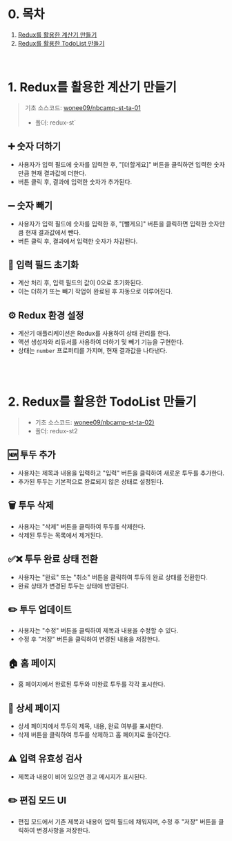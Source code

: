 # 0. 목차

1. [Redux를 활용한 계산기 만들기](#1)
2. [Redux를 활용한 TodoList 만들기](#2)

<br>

# 1. <span id="1">Redux를 활용한 계산기 만들기<span>

> 기초 소스코드: [wonee09/nbcamp-st-ta-01](https://github.com/wonee09/nbcamp-st-ta-01)
>
> - 폴더: redux-st`

## ➕ 숫자 더하기

- 사용자가 입력 필드에 숫자를 입력한 후, "[더할게요]" 버튼을 클릭하면 입력한 숫자만큼 현재 결과값에 더한다.
- 버튼 클릭 후, 결과에 입력한 숫자가 추가된다.

## ➖ 숫자 빼기

- 사용자가 입력 필드에 숫자를 입력한 후, "[뺄게요]" 버튼을 클릭하면 입력한 숫자만큼 현재 결과값에서 뺀다.
- 버튼 클릭 후, 결과에서 입력한 숫자가 차감된다.

## 🔄 입력 필드 초기화

- 계산 처리 후, 입력 필드의 값이 0으로 초기화된다.
- 이는 더하기 또는 빼기 작업이 완료된 후 자동으로 이루어진다.

## ⚙️ Redux 환경 설정

- 계산기 애플리케이션은 Redux를 사용하여 상태 관리를 한다.
- 액션 생성자와 리듀서를 사용하여 더하기 및 빼기 기능을 구현한다.
- 상태는 `number` 프로퍼티를 가지며, 현재 결과값을 나타낸다.

<br><br>

# 2. <span id="2">Redux를 활용한 TodoList 만들기</span>

> - 기초 소스코드: [wonee09/nbcamp-st-ta-02)](https://github.com/wonee09/nbcamp-st-ta-02)
> - 폴더: redux-st2

## 🆕 투두 추가

- 사용자는 제목과 내용을 입력하고 "입력" 버튼을 클릭하여 새로운 투두를 추가한다.
- 추가된 투두는 기본적으로 완료되지 않은 상태로 설정된다.

## 🗑️ 투두 삭제

- 사용자는 "삭제" 버튼을 클릭하여 투두를 삭제한다.
- 삭제된 투두는 목록에서 제거된다.

## ✅❌ 투두 완료 상태 전환

- 사용자는 "완료" 또는 "취소" 버튼을 클릭하여 투두의 완료 상태를 전환한다.
- 완료 상태가 변경된 투두는 상태에 반영된다.

## ✏️ 투두 업데이트

- 사용자는 "수정" 버튼을 클릭하여 제목과 내용을 수정할 수 있다.
- 수정 후 "저장" 버튼을 클릭하여 변경된 내용을 저장한다.

## 🏠 홈 페이지

- 홈 페이지에서 완료된 투두와 미완료 투두를 각각 표시한다.

## 📄 상세 페이지

- 상세 페이지에서 투두의 제목, 내용, 완료 여부를 표시한다.
- 삭제 버튼을 클릭하여 투두를 삭제하고 홈 페이지로 돌아간다.

## ⚠️ 입력 유효성 검사

- 제목과 내용이 비어 있으면 경고 메시지가 표시된다.

## ✏️ 편집 모드 UI

- 편집 모드에서 기존 제목과 내용이 입력 필드에 채워지며, 수정 후 "저장" 버튼을 클릭하여 변경사항을 저장한다.

<br>
